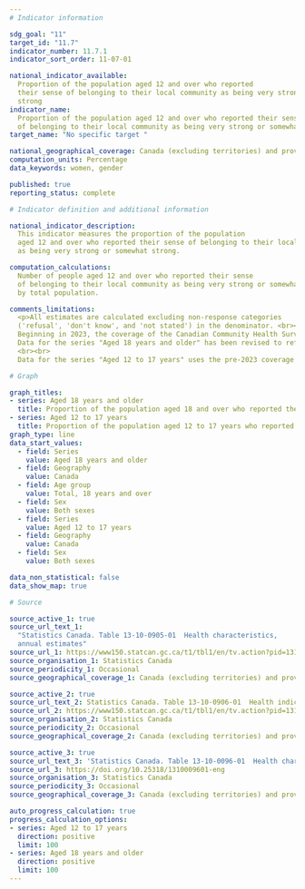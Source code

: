 ```yaml
---
# Indicator information

sdg_goal: "11"
target_id: "11.7"
indicator_number: 11.7.1
indicator_sort_order: 11-07-01

national_indicator_available:
  Proportion of the population aged 12 and over who reported
  their sense of belonging to their local community as being very strong or somewhat
  strong
indicator_name:
  Proportion of the population aged 12 and over who reported their sense
  of belonging to their local community as being very strong or somewhat strong
target_name: "No specific target "

national_geographical_coverage: Canada (excluding territories) and provinces
computation_units: Percentage
data_keywords: women, gender

published: true
reporting_status: complete

# Indicator definition and additional information

national_indicator_description:
  This indicator measures the proportion of the population
  aged 12 and over who reported their sense of belonging to their local community
  as being very strong or somewhat strong.

computation_calculations:
  Number of people aged 12 and over who reported their sense
  of belonging to their local community as being very strong or somewhat strong divided
  by total population.

comments_limitations:
  <p>All estimates are calculated excluding non-response categories
  ('refusal', 'don't know', and 'not stated') in the denominator. <br><br>
  Beginning in 2023, the coverage of the Canadian Community Health Survey (CCHS) was changed to include adults aged 18 and older.
  Data for the series "Aged 18 years and older" has been revised to reflect this change.
  <br><br>
  Data for the series "Aged 12 to 17 years" uses the pre-2023 coverage of the Canadian Community Health Survey (CCHS).</p>

# Graph

graph_titles:
- series: Aged 18 years and older
  title: Proportion of the population aged 18 and over who reported their sense of belonging to their local community as being very strong or somewhat strong
- series: Aged 12 to 17 years
  title: Proportion of the population aged 12 to 17 years who reported their sense of belonging to their local community as being very strong or somewhat strong
graph_type: line
data_start_values:
  - field: Series
    value: Aged 18 years and older
  - field: Geography
    value: Canada
  - field: Age group
    value: Total, 18 years and over
  - field: Sex
    value: Both sexes
  - field: Series
    value: Aged 12 to 17 years
  - field: Geography
    value: Canada
  - field: Sex
    value: Both sexes

data_non_statistical: false
data_show_map: true

# Source

source_active_1: true
source_url_text_1:
  "Statistics Canada. Table 13-10-0905-01  Health characteristics,
  annual estimates"
source_url_1: https://www150.statcan.gc.ca/t1/tbl1/en/tv.action?pid=1310090501
source_organisation_1: Statistics Canada
source_periodicity_1: Occasional
source_geographical_coverage_1: Canada (excluding territories) and provinces

source_active_2: true
source_url_text_2: Statistics Canada. Table 13-10-0906-01  Health indicator statistics, annual estimates, by household income quintile and highest level of education
source_url_2: https://www150.statcan.gc.ca/t1/tbl1/en/tv.action?pid=1310090601
source_organisation_2: Statistics Canada
source_periodicity_2: Occasional
source_geographical_coverage_2: Canada (excluding territories) and provinces

source_active_3: true
source_url_text_3: 'Statistics Canada. Table 13-10-0096-01  Health characteristics, annual estimates, inactive'
source_url_3: https://doi.org/10.25318/1310009601-eng
source_organisation_3: Statistics Canada
source_periodicity_3: Occasional
source_geographical_coverage_3: Canada (excluding territories) and provinces

auto_progress_calculation: true
progress_calculation_options:
- series: Aged 12 to 17 years
  direction: positive
  limit: 100
- series: Aged 18 years and older
  direction: positive
  limit: 100
---
```

